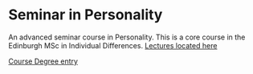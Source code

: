 # Seminar in Personality

An advanced seminar course in Personality. This is a core course in the Edinburgh MSc in Individual Differences. [Lectures located here](http://tbates.github.io/Seminar_in_Personality)

[Course Degree entry](http://www.drps.ed.ac.uk/current/dpt/cxpsyl11054.htm)
